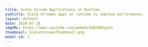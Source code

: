 ```yaml
---
title: Scale Stream Applications at Runtime
subtitle: Scale Streams apps at runtime to improve performance.
layout: default
date: 2018-07-18
imgURL: https://www.youtube.com/embed/oUB24W5gxOs
thumbnail: ScaleStreamsThumbnail.png
modal-id: 7
---
```

